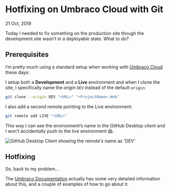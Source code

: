 Hotfixing on Umbraco Cloud with Git
===================================

<time datetime="2019-10-21T10:22:06+0200">21 Oct, 2019</time>

Today I needed to fix something on the production site though
the development site wasn’t in a deployable state. What to do?

Prerequisites
-------------

I’m pretty much using a standard setup when working with [Umbraco Cloud][UMBCLOUD] these days:

  [UMBCLOUD]: https://umbraco.com/cloud/

I setup both a **Development** and a **Live** environment and when I clone the site,
I specifically name the *origin* `DEV` instead of the default `origin`:

```bash
git clone --origin DEV "<URL>" "<ProjectName>.Web"
```

I also add a second remote pointing to the Live environment:

```bash
git remote add LIVE "<URL>"
```

This way I can see the environment’s name in the GitHub Desktop client and
I won’t accidentally push to the live environment 😱.

![GitHub Desktop Client showing the remote's name as 'DEV'][screenshot]

  [screenshot]: /images/github-dev-remote.png
  "The GitHub Desktop Client shows the remote's name on the 'Pull' button"

Hotfixing
---------

So, back to my problem...

The [Umbraco Documentation][UMBDOCS] actually has some very detailed information about this,
and a couple of examples of how to go about it.

  [UMBDOCS]: https://


<data data-slug="hotfix-with-git"></data>
